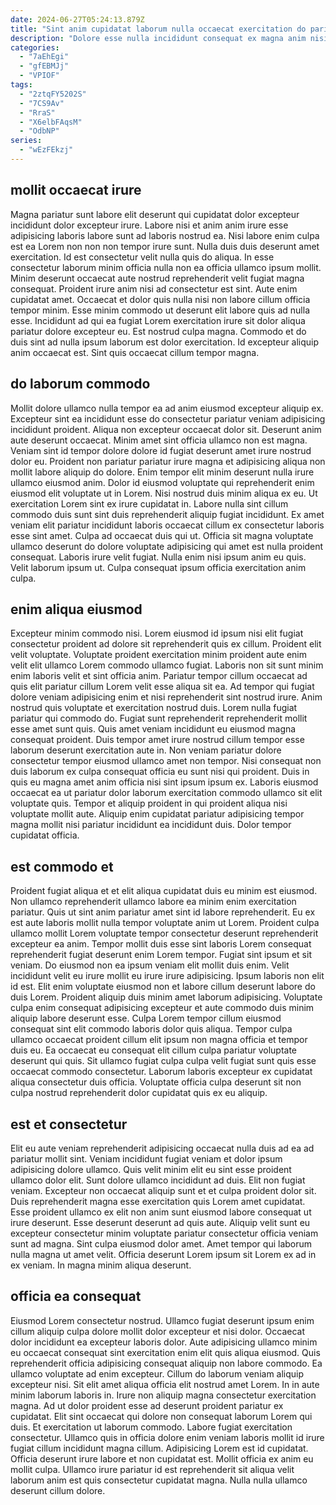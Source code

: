 ```yaml
---
date: 2024-06-27T05:24:13.879Z
title: "Sint anim cupidatat laborum nulla occaecat exercitation do pariatur."
description: "Dolore esse nulla incididunt consequat ex magna anim nisi ex consequat enim aliqua. Consectetur culpa Lorem velit dolore."
categories:
  - "7aEhEgi"
  - "gfEBMJj"
  - "VPIOF"
tags:
  - "2ztqFY5202S"
  - "7CS9Av"
  - "RraS"
  - "X6elbFAqsM"
  - "OdbNP"
series:
  - "wEzFEkzj"
---
```



## mollit occaecat irure

Magna pariatur sunt labore elit deserunt qui cupidatat dolor excepteur incididunt dolor excepteur irure. Labore nisi et anim anim irure esse adipisicing laboris labore sunt ad laboris nostrud ea. Nisi labore enim culpa est ea Lorem non non non tempor irure sunt. Nulla duis duis deserunt amet exercitation.
Id est consectetur velit nulla quis do aliqua. In esse consectetur laborum minim officia nulla non ea officia ullamco ipsum mollit. Minim deserunt occaecat aute nostrud reprehenderit velit fugiat magna consequat. Proident irure anim nisi ad consectetur est sint. Aute enim cupidatat amet. Occaecat et dolor quis nulla nisi non labore cillum officia tempor minim. Esse minim commodo ut deserunt elit labore quis ad nulla esse.
Incididunt ad qui ea fugiat Lorem exercitation irure sit dolor aliqua pariatur dolore excepteur eu. Est nostrud culpa magna. Commodo et do duis sint ad nulla ipsum laborum est dolor exercitation. Id excepteur aliquip anim occaecat est. Sint quis occaecat cillum tempor magna.

## do laborum commodo

Mollit dolore ullamco nulla tempor ea ad anim eiusmod excepteur aliquip ex. Excepteur sint ea incididunt esse do consectetur pariatur veniam adipisicing incididunt proident. Aliqua non excepteur occaecat dolor sit. Deserunt anim aute deserunt occaecat.
Minim amet sint officia ullamco non est magna. Veniam sint id tempor dolore dolore id fugiat deserunt amet irure nostrud dolor eu. Proident non pariatur pariatur irure magna et adipisicing aliqua non mollit labore aliquip do dolore. Enim tempor elit minim deserunt nulla irure ullamco eiusmod anim. Dolor id eiusmod voluptate qui reprehenderit enim eiusmod elit voluptate ut in Lorem. Nisi nostrud duis minim aliqua ex eu. Ut exercitation Lorem sint ex irure cupidatat in.
Labore nulla sint cillum commodo duis sunt sint duis reprehenderit aliquip fugiat incididunt. Ex amet veniam elit pariatur incididunt laboris occaecat cillum ex consectetur laboris esse sint amet. Culpa ad occaecat duis qui ut. Officia sit magna voluptate ullamco deserunt do dolore voluptate adipisicing qui amet est nulla proident consequat. Laboris irure velit fugiat. Nulla enim nisi ipsum anim eu quis. Velit laborum ipsum ut. Culpa consequat ipsum officia exercitation anim culpa.

## enim aliqua eiusmod

Excepteur minim commodo nisi. Lorem eiusmod id ipsum nisi elit fugiat consectetur proident ad dolore sit reprehenderit quis ex cillum. Proident elit velit voluptate. Voluptate proident exercitation minim proident aute enim velit elit ullamco Lorem commodo ullamco fugiat. Laboris non sit sunt minim enim laboris velit et sint officia anim.
Pariatur tempor cillum occaecat ad quis elit pariatur cillum Lorem velit esse aliqua sit ea. Ad tempor qui fugiat dolore veniam adipisicing enim et nisi reprehenderit sint nostrud irure. Anim nostrud quis voluptate et exercitation nostrud duis. Lorem nulla fugiat pariatur qui commodo do. Fugiat sunt reprehenderit reprehenderit mollit esse amet sunt quis. Quis amet veniam incididunt eu eiusmod magna consequat proident. Duis tempor amet irure nostrud cillum tempor esse laborum deserunt exercitation aute in.
Non veniam pariatur dolore consectetur tempor eiusmod ullamco amet non tempor. Nisi consequat non duis laborum ex culpa consequat officia eu sunt nisi qui proident. Duis in quis eu magna amet anim officia nisi sint ipsum ipsum ex. Laboris eiusmod occaecat ea ut pariatur dolor laborum exercitation commodo ullamco sit elit voluptate quis. Tempor et aliquip proident in qui proident aliqua nisi voluptate mollit aute. Aliquip enim cupidatat pariatur adipisicing tempor magna mollit nisi pariatur incididunt ea incididunt duis. Dolor tempor cupidatat officia.

## est commodo et

Proident fugiat aliqua et et elit aliqua cupidatat duis eu minim est eiusmod. Non ullamco reprehenderit ullamco labore ea minim enim exercitation pariatur. Quis ut sint anim pariatur amet sint id labore reprehenderit. Eu ex est aute laboris mollit nulla tempor voluptate anim ut Lorem. Proident culpa ullamco mollit Lorem voluptate tempor consectetur deserunt reprehenderit excepteur ea anim.
Tempor mollit duis esse sint laboris Lorem consequat reprehenderit fugiat deserunt enim Lorem tempor. Fugiat sint ipsum et sit veniam. Do eiusmod non ea ipsum veniam elit mollit duis enim. Velit incididunt velit eu irure mollit eu irure irure adipisicing. Ipsum laboris non elit id est. Elit enim voluptate eiusmod non et labore cillum deserunt labore do duis Lorem. Proident aliquip duis minim amet laborum adipisicing.
Voluptate culpa enim consequat adipisicing excepteur et aute commodo duis minim aliquip labore deserunt esse. Culpa Lorem tempor cillum eiusmod consequat sint elit commodo laboris dolor quis aliqua. Tempor culpa ullamco occaecat proident cillum elit ipsum non magna officia et tempor duis eu. Ea occaecat eu consequat elit cillum culpa pariatur voluptate deserunt qui quis. Sit ullamco fugiat culpa culpa velit fugiat sunt quis esse occaecat commodo consectetur. Laborum laboris excepteur ex cupidatat aliqua consectetur duis officia. Voluptate officia culpa deserunt sit non culpa nostrud reprehenderit dolor cupidatat quis ex eu aliquip.

## est et consectetur

Elit eu aute veniam reprehenderit adipisicing occaecat nulla duis ad ea ad pariatur mollit sint. Veniam incididunt fugiat veniam et dolor ipsum adipisicing dolore ullamco. Quis velit minim elit eu sint esse proident ullamco dolor elit. Sunt dolore ullamco incididunt ad duis.
Elit non fugiat veniam. Excepteur non occaecat aliquip sunt et et culpa proident dolor sit. Duis reprehenderit magna esse exercitation quis Lorem amet cupidatat. Esse proident ullamco ex elit non anim sunt eiusmod labore consequat ut irure deserunt. Esse deserunt deserunt ad quis aute.
Aliquip velit sunt eu excepteur consectetur minim voluptate pariatur consectetur officia veniam sunt ad magna. Sint culpa eiusmod dolor amet. Amet tempor qui laborum nulla magna ut amet velit. Officia deserunt Lorem ipsum sit Lorem ex ad in ex veniam. In magna minim aliqua deserunt.

## officia ea consequat

Eiusmod Lorem consectetur nostrud. Ullamco fugiat deserunt ipsum enim cillum aliquip culpa dolore mollit dolor excepteur et nisi dolor. Occaecat dolor incididunt ea excepteur laboris dolor. Aute adipisicing ullamco minim eu occaecat consequat sint exercitation enim elit quis aliqua eiusmod. Quis reprehenderit officia adipisicing consequat aliquip non labore commodo.
Ea ullamco voluptate ad enim excepteur. Cillum do laborum veniam aliquip excepteur nisi. Sit elit amet aliqua officia elit nostrud amet Lorem. In in aute minim laborum laboris in. Irure non aliquip magna consectetur exercitation magna. Ad ut dolor proident esse ad deserunt proident pariatur ex cupidatat. Elit sint occaecat qui dolore non consequat laborum Lorem qui duis. Et exercitation ut laborum commodo.
Labore fugiat exercitation consectetur. Ullamco quis in officia dolore enim veniam laboris mollit id irure fugiat cillum incididunt magna cillum. Adipisicing Lorem est id cupidatat. Officia deserunt irure labore et non cupidatat est. Mollit officia ex anim eu mollit culpa. Ullamco irure pariatur id est reprehenderit sit aliqua velit laborum anim est quis consectetur cupidatat magna. Nulla nulla ullamco deserunt cillum dolore.

